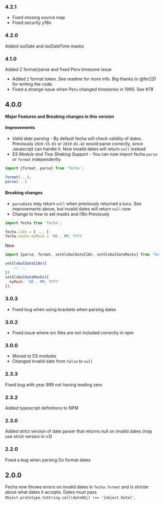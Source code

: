 ### 4.2.1
- Fixed missing source map
- Fixed security y18n

### 4.2.0
Added isoDate and isoDateTime masks

### 4.1.0
Added Z format/parse and fixed Peru timezone issue
- Added `Z` format token. See readme for more info. Big thanks to @fer22f for writing the code.
- Fixed a strange issue when Peru changed timezones in 1990. See #78 

## 4.0.0
**Major Features and  Breaking changes in this version**

#### Improvements
- *Valid date parsing* - By default fecha will check validity of dates. Previously `2019-55-01` or `2019-01-42` would parse correctly, since Javascript can handle it. Now invalid dates will return `null` instead
- *ES Module and Tree Shaking Support* - You can now import fecha `parse` or `format` independently
```js
import {format, parse} from 'fecha';

format(...);
parse(...)
```

#### Breaking changes
- `parseDate` may return `null` when previously returned a `Date`. See improvements above, but invalid dates will return `null` now
- Change to how to set masks and i18n
Previously
```js
import fecha from 'fecha';

fecha.i18n = { ... }
fecha.masks.myMask = 'DD , MM, YYYY' 
```

New
```js
import {parse, format, setGlobalDateI18n, setGlobalDateMasks} from 'fecha';

setGlobalDateI18n({
    // ...
})
setGlobalDateMasks({
  myMask: 'DD , MM, YYYY'
});
```

### 3.0.3
- Fixed bug when using brackets when parsing dates
### 3.0.2
- Fixed issue where src files are not included correctly in npm

### 3.0.0
- Moved to ES modules
- Changed invalid date from `false` to `null`

### 2.3.3
Fixed bug with year 999 not having leading zero

### 2.3.2
Added typescript definitions to NPM

### 2.3.0
Added strict version of date parser that returns null on invalid dates (may use strict version in v3)

### 2.2.0
Fixed a bug when parsing Do format dates

## 2.0.0
Fecha now throws errors on invalid dates in `fecha.format` and is stricter about what dates it accepts. Dates must pass `Object.prototype.toString.call(dateObj) !== '[object Date]'`.
